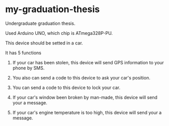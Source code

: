 # my-graduation-thesis
Undergraduate graduation thesis.

Used Arduino UNO, which chip is ATmega328P-PU.

This device should be setted in a car.

It has 5 functions

1. If your car has been stolen, this device will send GPS information to your phone by SMS.

2. You also can send a code to this device to ask your car's position.

3. You can send a code to this device to lock your car.

4. If your car's window been broken by man-made, this device will send your a message.

5. If your car's engine temperature is too high, this device will send your a message.
